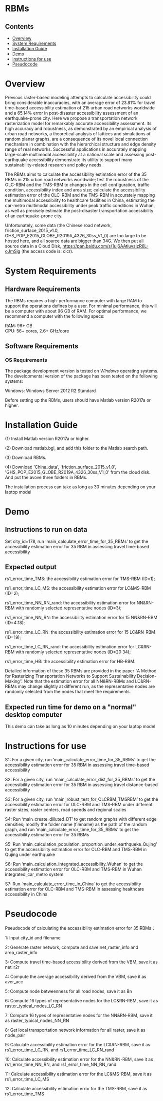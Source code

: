 # RBMs




## Contents

- [Overview](#overview)
- [System Requirements](#system-requirements)
- [Installation Guide](#installation-guide)
- [Demo](#demo)
- [Instructions for use](#instructions-for-use)
- [Pseudocode](#Pseudocode)


# Overview

Previous raster-based modeling attempts to calculate accessibility could bring considerable inaccuracies, with an average error of 23.81% for travel time-based accessibility estimation of 215 urban road networks worldwide and a 65.14% error in post-disaster accessibility assessment of an earthquake-prone city. Here we propose a transportation network rasterization model for remarkably accurate accessibility assessment. Its high accuracy and robustness, as demonstrated by an empirical analysis of urban road networks, a theoretical analysis of lattices and simulations of random planar graphs, are a consequence of its novel local connection mechanism in combination with the hierarchical structure and edge density range of real networks. Successful applications in accurately mapping large-scale multimodal accessibility at a national scale and assessing post-earthquake accessibility demonstrate its utility to support many sustainability-related research and policy needs.

The RBMs aims to calculate the accessibility estimation error of the 35 RBMs in 215 urban road networks worldwide; test the robustness of the OLC-RBM and the TMS-RBM to changes in the cell configuration, traffic condition, accessibility index and area size; calculate the accessibility estimation error of the OLC-RBM and the TMS-RBM in accurately mapping the multimodal accessibility to healthcare facilities in China, estimating the car-metro multimodal accessibility under peak traffic conditions in Wuhan, as well as precisely estimate the post-disaster transportation accessibility of an earthquake-prone city.

Unfortunately, some data (the Chinese road network, friction_surface_2015_v1.0, GHS_POP_E2015_GLOBE_R2019A_4326_30ss_V1_0) are too large to be hosted here, and all source data are bigger than 34G. We then put all source data in a Cloud Disk,  https://pan.baidu.com/s/1uj6AAtiuvsizR6L-oJmSjg  (the access code is: cicr).

# System Requirements

## Hardware Requirements

The RBMs requires a high-performance computer with large RAM to support the operations defines by a user. For minimal performance, this will be a computer with about 96 GB of RAM. For optimal performance, we recommend a computer with the following specs:

RAM: 96+ GB  
CPU: 56+ cores, 2.6+ GHz/core

## Software Requirements

### OS Requirements

The package development version is tested on *Windows* operating systems. The developmental version of the package has been tested on the following systems:

Windows: Windows Server 2012 R2 Standard 

Before setting up the RBMs, users should have Matlab version R2017a or higher.


# Installation Guide

(1)	Install Matlab version R2017a or higher.

(2)	Download matlab.bgl, and add this folder to the Matlab search path.

(3)	Download RBMs.

(4) Download 'China_data', 'friction_surface_2015_v1.0', 'GHS_POP_E2015_GLOBE_R2019A_4326_30ss_V1_0' from the cloud disk. And put the avove three folders in RBMs.

The installation process can take as long as 30 minutes depending on your laptop model


# Demo

## Instructions to run on data

Set city_id=178, run ‘main_calculate_error_time_for_35_RBMs’ to get the accessibility estimation error for 35 RBM in assessing travel time-based accessibility
 

## Expected output

rs1_error_time_TMS: the accessibility estimation error for TMS-RBM (ID=1);

rs1_error_time_LC_MS: the accessibility estimation error for LC&MS-RBM (ID=2);

rs1_error_time_NN_RN_rand: the accessibility estimation error for NN&RN-RBM with randomly selected representative nodes (ID=3);

rs1_error_time_NN_RN: the accessibility estimation error for 15 NN&RN-RBM (ID=4:18);

rs1_error_time_LC_RN: the accessibility estimation error for 15 LC&RN-RBM (ID=19);

rs1_error_time_LC_RN_rand: the accessibility estimation error for LC&RN-RBM with randomly selected representative nodes (ID=20:34);

rs1_error_time_HB: the accessibility estimation error for HB-RBM.


Detailed information of these 35 RBMs are provided in the paper “A Method for Rasterizing Transportation Networks to Support Sustainability Decision-Making”. 
Note that the estimation error for all NN&RN-RBMs and LC&RN-RBMs may change slightly at different run, as the representative nodes are randomly selected from the nodes that meet the requirements.


## Expected run time for demo on a "normal" desktop computer
This demo can take as long as 10 minutes depending on your laptop model


# Instructions for use

S1: For a given city, run ‘main_calculate_error_time_for_35_RBMs’ to get the accessibility estimation error for 35 RBM in assessing travel time-based accessibility

S2: For a given city, run ‘main_calculate_error_dist_for_35_RBMs’ to get the accessibility estimation error for 35 RBM in assessing travel distance-based accessibility 

S3: For a given city, run ‘main_robust_test_for_OLCRBM_TMSRBM’ to get the accessibility estimation error for OLC-RBM and TMS-RBM under different raster sizes, raster centers, road speeds and regional scales

S4: Run ‘main_create_dilluted_DT’ to get random graphs with different edge densities; modify the folder name (filename) as the path of the random graph, and run ‘main_calculate_error_time_for_35_RBMs’ to get the accessibility estimation error for 35 RBMs

S5: Run ‘main_calculation_population_proportion_under_earthqueke_Qujing’ to get the accessibility estimation error for OLC-RBM and TMS-RBM in Qujing under earthquake

S6: Run ‘main_calculation_integrated_accessibility_Wuhan’ to get the accessibility estimation error for OLC-RBM and TMS-RBM in Wuhan integrated_car_metro system

S7: Run ‘main_calculate_error_time_in_China’ to get the accessibility estimation error for OLC-RBM and TMS-RBM in assessing healthcare accessibility in China


# Pseudocode

Pseudocode of calculating the accessibility estimation error for 35 RBMs：

1: Input city_id and filename

2: Generate raster network, compute and save net_raster_info and area_raster_info

3: Compute travel time-based accessibility derived from the VBM, save it as net_r2r

4: Compute the average accessibility derived from the VBM, save it as aver_acc

5: Compute node betweenness for all road nodes, save it as Bn

6: Compute 16 types of representative nodes for the LC&RN-RBM, save it as raster_typical_nodes_LC_RN

7: Compute 16 types of representative nodes for the NN&RN-RBM, save it as raster_typical_nodes_NN_RN

8: Get local transportation network information for all raster, save it as node_pair

9: Calculate accessibility estimation error for the LC&RN-RBM, save it as rs1_error_time_LC_RN, and rs1_error_time_LC_RN_rand

10: Calculate accessibility estimation error for the NN&RN-RBM, save it as rs1_error_time_NN_RN, and rs1_error_time_NN_RN_rand

11: Calculate accessibility estimation error for the LC&MS-RBM, save it as rs1_error_time_LC_MS

12: Calculate accessibility estimation error for the TMS-RBM, save it as rs1_error_time_TMS




